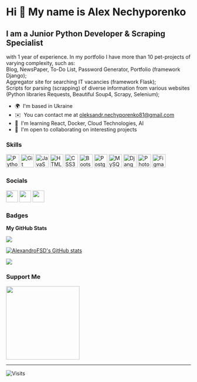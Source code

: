 Hi 👋 My name is Alex Nechyporenko
==================================

I am a Junior Python Developer & Scraping Specialist
--------------------------------------


with 1 year of experience. In my portfolio I have more than 10 pet-projects of varying complexity, such as: <br/>
Blog, NewsPaper, To-Do List, Password Generator, Portfolio (framework Django); <br/>
Aggregator site for searching IT vacancies (framework Flask);<br/>
Scripts for parsing (scrapping) of diverse information from various
websites (Python libraries Requests, Beautiful Soup4, Scrapy,
Selenium); <br/>


*   🌍  I'm based in Ukraine
*   ✉️  You can contact me at [oleksandr.nechyporenko81@gmail.com](mailto:oleksandr.nechyporenko81@gmail.com)
*   🧠  I'm learning React, Docker, Cloud Technologies, AI
*   🤝  I'm open to collaborating on interesting projects
  
### Skills 

<p align="left">
<a href="https://www.python.org/" target="_blank" rel="noreferrer"><img src="https://raw.githubusercontent.com/danielcranney/readme-generator/main/public/icons/skills/python-colored.svg" width="36" height="36" alt="Python" /></a>
<a href="https://git-scm.com/" target="_blank" rel="noreferrer"><img src="https://raw.githubusercontent.com/danielcranney/readme-generator/main/public/icons/skills/git-colored.svg" width="36" height="36" alt="Git" /></a>
<a href="https://developer.mozilla.org/en-US/docs/Web/JavaScript" target="_blank" rel="noreferrer"><img src="https://raw.githubusercontent.com/danielcranney/readme-generator/main/public/icons/skills/javascript-colored.svg" width="36" height="36" alt="JavaScript" /></a>
<a href="https://developer.mozilla.org/en-US/docs/Glossary/HTML5" target="_blank" rel="noreferrer"><img src="https://raw.githubusercontent.com/danielcranney/readme-generator/main/public/icons/skills/html5-colored.svg" width="36" height="36" alt="HTML5" /></a>
<a href="https://www.w3.org/TR/CSS/#css" target="_blank" rel="noreferrer"><img src="https://raw.githubusercontent.com/danielcranney/readme-generator/main/public/icons/skills/css3-colored.svg" width="36" height="36" alt="CSS3" /></a>
<a href="https://getbootstrap.com/" target="_blank" rel="noreferrer"><img src="https://raw.githubusercontent.com/danielcranney/readme-generator/main/public/icons/skills/bootstrap-colored.svg" width="36" height="36" alt="Bootstrap" /></a>
<a href="https://www.postgresql.org/" target="_blank" rel="noreferrer"><img src="https://raw.githubusercontent.com/danielcranney/readme-generator/main/public/icons/skills/postgresql-colored.svg" width="36" height="36" alt="PostgreSQL" /></a>
<a href="https://www.mysql.com/" target="_blank" rel="noreferrer"><img src="https://raw.githubusercontent.com/danielcranney/readme-generator/main/public/icons/skills/mysql-colored.svg" width="36" height="36" alt="MySQL" /></a>
<a href="https://www.djangoproject.com/" target="_blank" rel="noreferrer"><img src="https://raw.githubusercontent.com/danielcranney/readme-generator/main/public/icons/skills/django-colored.svg" width="36" height="36" alt="Django" /></a>
<a href="https://www.adobe.com/uk/products/photoshop.html" target="_blank" rel="noreferrer"><img src="https://raw.githubusercontent.com/danielcranney/readme-generator/main/public/icons/skills/photoshop-colored.svg" width="36" height="36" alt="Photoshop" /></a>
<a href="https://www.figma.com/" target="_blank" rel="noreferrer"><img src="https://raw.githubusercontent.com/danielcranney/readme-generator/main/public/icons/skills/figma-colored.svg" width="36" height="36" alt="Figma" /></a>
</p>

### Socials

<p align="left">  
<a href="https://www.behance.com/nechalexdesigned" target="_blank" rel="noreferrer"><img src="https://raw.githubusercontent.com/danielcranney/readme-generator/main/public/icons/socials/behance.svg" width="32" height="32" /></a>
<a href="https://www.github.com/AlexandroFSD" target="_blank" rel="noreferrer"><img src="https://raw.githubusercontent.com/danielcranney/readme-generator/main/public/icons/socials/github.svg" width="32" height="32" /></a>                         
<a href="https://www.linkedin.com/in/nechyporenko-alex/" target="_blank" rel="noreferrer"><img src="https://raw.githubusercontent.com/danielcranney/readme-generator/main/public/icons/socials/linkedin.svg" width="32" height="32" /></a></p>

### Badges

<b>My GitHub Stats</b>

<a href="https://www.github.com/AlexandroFSD" target="_blank" rel="noreferrer"><img
                  src="https://img.shields.io/github/followers/AlexandroFSD?logo=github&style=for-the-badge&color=0891b2&labelColor=27272a" /></a>

<a href="http://www.github.com/AlexandroFSD"><img src="https://github-readme-stats.vercel.app/api?username=AlexandroFSD&show_icons=true&hide=&count_private=true&title_color=0891b2&text_color=ffffff&icon_color=0891b2&bg_color=27272a&hide_border=true&show_icons=true" alt="AlexandroFSD's GitHub stats" /></a>

<a href="http://www.github.com/AlexandroFSD"><img src="https://github-readme-streak-stats.herokuapp.com/?user=AlexandroFSD&stroke=ffffff&background=27272a&ring=0891b2&fire=0891b2&currStreakNum=ffffff&currStreakLabel=0891b2&sideNums=ffffff&sideLabels=ffffff&dates=ffffff&hide_border=true" /></a>




### Support Me

<p align="left">  
<a href="https://buymeacoffee.com/webproalex"><img src="https://cdn.buymeacoffee.com/buttons/v2/default-yellow.png" width="200" /></a></p>              
                   
***

                  
![Visits](https://img.shields.io/badge/Visitors_counter-213-informational?style=plastic&color=088484)
